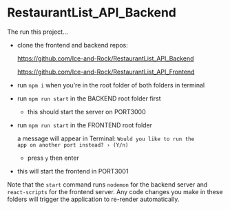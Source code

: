 # RestaurantList_API_Backend

The run this project...

- clone the frontend and backend repos:

    https://github.com/Ice-and-Rock/RestaurantList_API_Backend

    https://github.com/Ice-and-Rock/RestaurantList_API_Frontend

- run <code>npm i</code> when you're in the root folder of both folders in terminal
- run <code>npm run start</code> in the BACKEND root folder first
    - this should start the server on PORT3000
- run <code>npm run start</code> in the FRONTEND root folder
     
     a message will appear in Terminal:
<code>Would you like to run the app on another port instead? › (Y/n)</code>
    - press <code>y</code> then enter
- this will start the frontend in PORT3001

Note that the <code>start</code> command runs <code>nodemon</code> for the backend server and <code>react-scripts</code> for the frontend server. Any code changes you make in these folders will trigger the application to re-render automatically.

